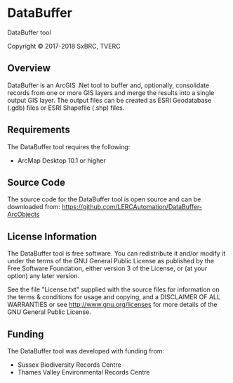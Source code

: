 DataBuffer
==========

DataBuffer tool

Copyright © 2017-2018 SxBRC, TVERC

Overview
--------
DataBuffer is an ArcGIS .Net tool to buffer and, optionally, consolidate records from one or more GIS layers and merge the results into a single output GIS layer. The output files can be created as ESRI Geodatabase (.gdb) files or ESRI Shapefile (.shp) files.

Requirements
------------
The DataBuffer tool requires the following:

 - ArcMap Desktop 10.1 or higher

Source Code
-----------
The source code for the DataBuffer tool is open source and can be downloaded from:
<https://github.com/LERCAutomation/DataBuffer-ArcObjects>

License Information
-------------------
The DataBuffer tool is free software. You can redistribute it and/or modify it
under the terms of the GNU General Public License as published by the Free
Software Foundation, either version 3 of the License, or (at your option) any
later version.

See the file "License.txt" supplied with the source files for information on the
terms & conditions for usage and copying, and a DISCLAIMER OF ALL WARRANTIES
or see <http://www.gnu.org/licenses> for more details of the GNU General Public
License.

Funding
-------
The DataBuffer tool was developed with funding from:

* Sussex Biodiversity Records Centre
* Thames Valley Environmental Records Centre
